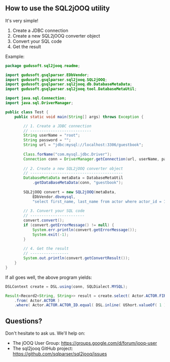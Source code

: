 How to use the SQL2jOOQ utility
-------------------------------

It's very simple!

1. Create a JDBC connection
2. Create a new SQL2jOOQ converter object
3. Convert your SQL code
4. Get the result

Example:

```java
package gudusoft.sql2jooq.readme;

import gudusoft.gsqlparser.EDbVendor;
import gudusoft.gsqlparser.sql2jooq.SQL2jOOQ;
import gudusoft.gsqlparser.sql2jooq.db.DatabaseMetaData;
import gudusoft.gsqlparser.sql2jooq.tool.DatabaseMetaUtil;

import java.sql.Connection;
import java.sql.DriverManager;

public class Test {
    public static void main(String[] args) throws Exception {

        // 1. Create a JDBC connection
        // ---------------------------
        String userName = "root";
        String password = "";
        String url = "jdbc:mysql://localhost:3306/guestbook";
        
        Class.forName("com.mysql.jdbc.Driver");
        Connection conn = DriverManager.getConnection(url, userName, password);
        
        // 2. Create a new SQL2jOOQ converter object
        // -----------------------------------------
        DatabaseMetaData metaData = DatabaseMetaUtil
            .getDataBaseMetaData(conn, "guestbook");
            
        SQL2jOOQ convert = new SQL2jOOQ(metaData,
            EDbVendor.dbvmysql,
            "select first_name, last_name from actor where actor_id = 1;");
            
        // 3. Convert your SQL code
        // ------------------------
        convert.convert();
        if (convert.getErrorMessage() != null) {
            System.err.println(convert.getErrorMessage());
            System.exit(-1);
        }
        
        // 4. Get the result
        // -----------------
        System.out.println(convert.getConvertResult());
    }
}

```

If all goes well, the above program yields:

```java
DSLContext create = DSL.using(conn, SQLDialect.MYSQL);

Result<Record2<String, String>> result = create.select( Actor.ACTOR.FIRST_NAME, Actor.ACTOR.LAST_NAME )
    .from( Actor.ACTOR )
    .where( Actor.ACTOR.ACTOR_ID.equal( DSL.inline( UShort.valueOf( 1 ) ) ) ).fetch( );
```


Questions?
----------

Don't hesitate to ask us. We'll help on:

- The jOOQ User Group: https://groups.google.com/d/forum/jooq-user
- The sql2jooq GitHub project: https://github.com/sqlparser/sql2jooq/issues

